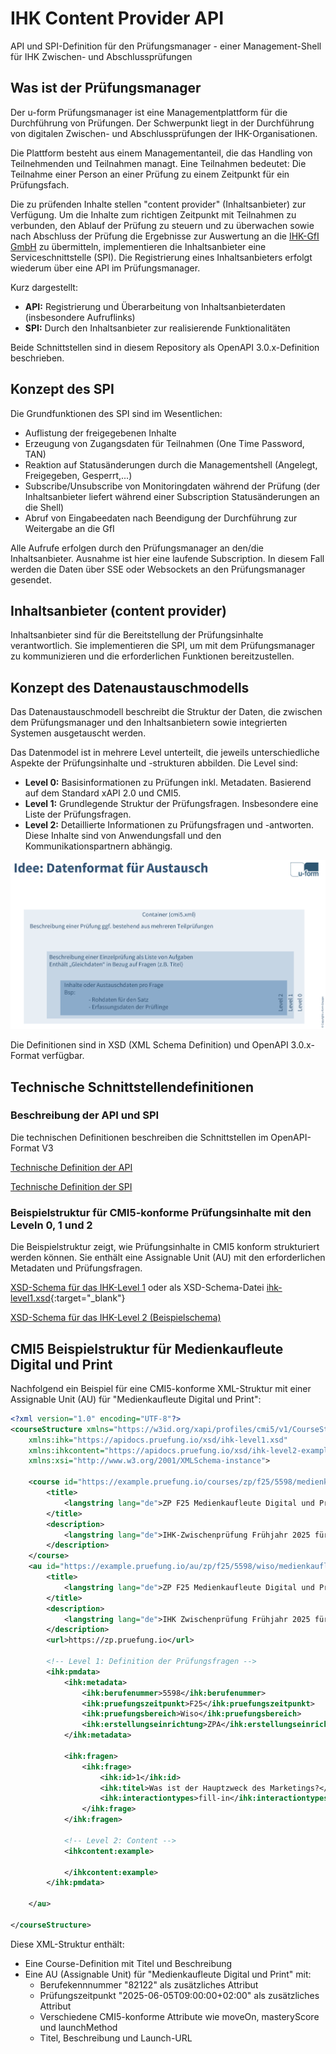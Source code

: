 # IHK Content Provider API

API und SPI-Definition für den Prüfungsmanager - einer Management-Shell für IHK Zwischen- und Abschlussprüfungen

## Was ist der Prüfungsmanager

Der u-form Prüfungsmanager ist eine Managementplattform für die Durchführung von Prüfungen. Der Schwerpunkt liegt in der Durchführung von digitalen Zwischen- und Abschlussprüfungen der IHK-Organisationen.

Die Plattform besteht aus einem Managementanteil, die das Handling von Teilnehmenden und Teilnahmen managt. Eine Teilnahmen bedeutet: Die Teilnahme einer Person an einer Prüfung zu einem Zeitpunkt für ein Prüfungsfach.

Die zu prüfenden Inhalte stellen "content provider" (Inhaltsanbieter) zur Verfügung. Um die Inhalte zum richtigen Zeitpunkt mit Teilnahmen zu verbunden, den Ablauf der Prüfung zu steuern und zu überwachen sowie nach Abschluss der Prüfung die Ergebnisse zur Auswertung an die [IHK-GfI GmbH](https://www.ihk-gfi.de/) zu übermitteln, implementieren die Inhaltsanbieter eine Serviceschnittstelle (SPI). Die Registrierung eines Inhaltsanbieters erfolgt wiederum über eine API im Prüfungsmanager.

Kurz dargestellt:

- **API:** Registrierung und Überarbeitung von Inhaltsanbieterdaten (insbesondere Aufruflinks)
- **SPI:** Durch den Inhaltsanbieter zur realisierende Funktionalitäten

Beide Schnittstellen sind in diesem Repository als OpenAPI 3.0.x-Definition beschrieben.

## Konzept des SPI

Die Grundfunktionen des SPI sind im Wesentlichen:

- Auflistung der freigegebenen Inhalte
- Erzeugung von Zugangsdaten für Teilnahmen (One Time Password, TAN)
- Reaktion auf Statusänderungen durch die Managementshell (Angelegt, Freigegeben, Gesperrt,...)
- Subscribe/Unsubscribe von Monitoringdaten während der Prüfung (der Inhaltsanbieter liefert während einer Subscription Statusänderungen an die Shell)
- Abruf von Eingabeedaten nach Beendigung der Durchführung zur Weitergabe an die GfI

Alle Aufrufe erfolgen durch den Prüfungsmanager an den/die Inhaltsanbieter. Ausnahme ist hier eine laufende Subscription. In diesem Fall werden die Daten über SSE oder Websockets an den Prüfungsmanager gesendet.

## Inhaltsanbieter (content provider)

Inhaltsanbieter sind für die Bereitstellung der Prüfungsinhalte verantwortlich. Sie implementieren die SPI, um mit dem Prüfungsmanager zu kommunizieren und die erforderlichen Funktionen bereitzustellen.

## Konzept des Datenaustauschmodells

Das Datenaustauschmodell beschreibt die Struktur der Daten, die zwischen dem Prüfungsmanager und den Inhaltsanbietern sowie integrierten Systemen ausgetauscht werden.

Das Datenmodel ist in mehrere Level unterteilt, die jeweils unterschiedliche Aspekte der Prüfungsinhalte und -strukturen abbilden. Die Level sind:

- **Level 0:** Basisinformationen zu Prüfungen inkl. Metadaten. Basierend auf dem Standard xAPI 2.0 und CMI5.
- **Level 1:** Grundlegende Struktur der Prüfungsfragen. Insbesondere eine Liste der Prüfungsfragen.
- **Level 2:** Detaillierte Informationen zu Prüfungsfragen und -antworten. Diese Inhalte sind von Anwendungsfall und den Kommunikationspartnern abhängig.

![Überblick über das Datenaustauschmodell](./docs/images/bild-datenaustausch-ueberblick.png)

Die Definitionen sind in XSD (XML Schema Definition) und OpenAPI 3.0.x-Format verfügbar.

## Technische Schnittstellendefinitionen

### Beschreibung der API und SPI

Die technischen Definitionen beschreiben die Schnittstellen im OpenAPI-Format V3

[Technische Definition der API](api.html)

[Technische Definition der SPI](spi.html)

### Beispielstruktur für CMI5-konforme Prüfungsinhalte mit den Leveln 0, 1 und 2

Die Beispielstruktur zeigt, wie Prüfungsinhalte in CMI5 konform strukturiert werden können. Sie enthält eine Assignable Unit (AU) mit den erforderlichen Metadaten und Prüfungsfragen.

[XSD-Schema für das IHK-Level 1](./schemaviewer-level1.html) oder als XSD-Schema-Datei [ihk-level1.xsd](./xsd/ihk-level1.xsd){:target="\_blank"}

[XSD-Schema für das IHK-Level 2 (Beispielschema)](./schemaviewer-level2-example.html)

## CMI5 Beispielstruktur für Medienkaufleute Digital und Print

Nachfolgend ein Beispiel für eine CMI5-konforme XML-Struktur mit einer Assignable Unit (AU) für "Medienkaufleute
Digital und Print":

```xml
<?xml version="1.0" encoding="UTF-8"?>
<courseStructure xmlns="https://w3id.org/xapi/profiles/cmi5/v1/CourseStructure.xsd"
    xmlns:ihk="https://apidocs.pruefung.io/xsd/ihk-level1.xsd"
    xmlns:ihkcontent="https://apidocs.pruefung.io/xsd/ihk-level2-example.xsd"
    xmlns:xsi="http://www.w3.org/2001/XMLSchema-instance">

    <course id="https://example.pruefung.io/courses/zp/f25/5598/medienkaufleute-2025">
        <title>
            <langstring lang="de">ZP F25 Medienkaufleute Digital und Print</langstring>
        </title>
        <description>
            <langstring lang="de">IHK-Zwischenprüfung Frühjahr 2025 für Medienkaufleute Digital und Print</langstring>
        </description>
    </course>
    <au id="https://example.pruefung.io/au/zp/f25/5598/wiso/medienkaufleute-2025-wiso" moveOn="Completed" masteryScore="1" launchMethod="AnyWindow" activityType="examination">
        <title>
            <langstring lang="de">ZP F25 Medienkaufleute Digital und Print Wiso</langstring>
        </title>
        <description>
            <langstring lang="de">IHK Zwischenprüfung Frühjahr 2025 für Medienkaufleute Digital und Print. Prüfungsbereich Wiso</langstring>
        </description>
        <url>https://zp.pruefung.io</url>

        <!-- Level 1: Definition der Prüfungsfragen -->
        <ihk:pmdata>
            <ihk:metadata>
                <ihk:berufenummer>5598</ihk:berufenummer>
                <ihk:pruefungszeitpunkt>F25</ihk:pruefungszeitpunkt>
                <ihk:pruefungsbereich>Wiso</ihk:pruefungsbereich>
                <ihk:erstellungseinrichtung>ZPA</ihk:erstellungseinrichtung>
            </ihk:metadata>

            <ihk:fragen>
                <ihk:frage>
                    <ihk:id>1</ihk:id>
                    <ihk:titel>Was ist der Hauptzweck des Marketings?</ihk:titel>
                    <ihk:interactiontypes>fill-in</ihk:interactiontypes>
                </ihk:frage>
            </ihk:fragen>

            <!-- Level 2: Content -->
            <ihkcontent:example>

            </ihkcontent:example>
        </ihk:pmdata>

    </au>

</courseStructure>

```

Diese XML-Struktur enthält:

- Eine Course-Definition mit Titel und Beschreibung
- Eine AU (Assignable Unit) für "Medienkaufleute Digital und Print" mit:
  - Berufekennnummer "82122" als zusätzliches Attribut
  - Prüfungszeitpunkt "2025-06-05T09:00:00+02:00" als zusätzliches Attribut
  - Verschiedene CMI5-konforme Attribute wie moveOn, masteryScore und launchMethod
  - Titel, Beschreibung und Launch-URL
